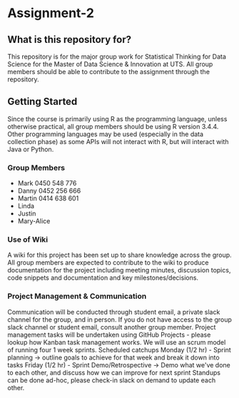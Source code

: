 # Assignment-2

## What is this repository for?
This repository is for the major group work for Statistical Thinking for Data Science for the Master of Data Science & Innovation at UTS. All group members should be able to contribute to the assignment through the repository.


## Getting Started
Since the course is primarily using R as the programming language, unless otherwise practical, all group members should be using R version 3.4.4. Other programming languages may be used (especially in the data collection phase) as some APIs will not interact with R, but will interact with Java or Python. 

### Group Members
* Mark 0450 548 776
* Danny 0452 256 666
* Martin 0414 638 601
* Linda
* Justin 
* Mary-Alice

### Use of Wiki
A wiki for this project has been set up to share knowledge across the group. All group members are expected to contribute to the wiki to produce documentation for the project including meeting minutes, discussion topics, code snippets and documentation and key milestones/decisions.

### Project Management & Communication
Communication will be conducted through student email, a private slack channel for the group, and in person. If you do not have access to the group slack channel or student email, consult another group member. Project management tasks will be undertaken using GitHub Projects - please lookup how Kanban task management works. 
We will use an scrum model of running four 1 week sprints.
Scheduled catchups
Monday (1/2 hr) - Sprint planning -> outline goals to achieve for that week and break it down into tasks
Friday (1/2 hr) - Sprint Demo/Retrospective -> Demo what we've done to each other, and discuss how we can improve for next sprint
Standups can be done ad-hoc, please check-in slack on demand to update each other.


